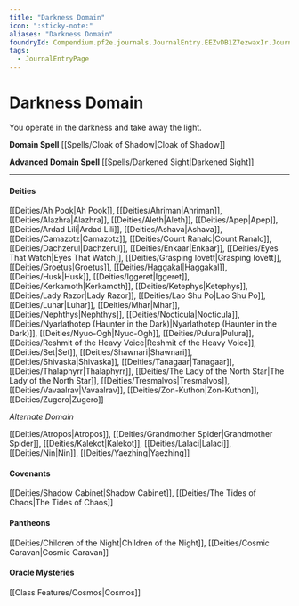 ```yaml
---
title: "Darkness Domain"
icon: ":sticky-note:"
aliases: "Darkness Domain"
foundryId: Compendium.pf2e.journals.JournalEntry.EEZvDB1Z7ezwaxIr.JournalEntryPage.CM9ZqWwl7myKn2X1
tags:
  - JournalEntryPage
---
```


# Darkness Domain
You operate in the darkness and take away the light.

**Domain Spell** [[Spells/Cloak of Shadow|Cloak of Shadow]]

**Advanced Domain Spell** [[Spells/Darkened Sight|Darkened Sight]]

* * *

#### **Deities**

[[Deities/Ah Pook|Ah Pook]], [[Deities/Ahriman|Ahriman]], [[Deities/Alazhra|Alazhra]], [[Deities/Aleth|Aleth]], [[Deities/Apep|Apep]], [[Deities/Ardad Lili|Ardad Lili]], [[Deities/Ashava|Ashava]], [[Deities/Camazotz|Camazotz]], [[Deities/Count Ranalc|Count Ranalc]], [[Deities/Dachzerul|Dachzerul]], [[Deities/Enkaar|Enkaar]], [[Deities/Eyes That Watch|Eyes That Watch]], [[Deities/Grasping Iovett|Grasping Iovett]], [[Deities/Groetus|Groetus]], [[Deities/Haggakal|Haggakal]], [[Deities/Husk|Husk]], [[Deities/Iggeret|Iggeret]], [[Deities/Kerkamoth|Kerkamoth]], [[Deities/Ketephys|Ketephys]], [[Deities/Lady Razor|Lady Razor]], [[Deities/Lao Shu Po|Lao Shu Po]], [[Deities/Luhar|Luhar]], [[Deities/Mhar|Mhar]], [[Deities/Nephthys|Nephthys]], [[Deities/Nocticula|Nocticula]], [[Deities/Nyarlathotep (Haunter in the Dark)|Nyarlathotep (Haunter in the Dark)]], [[Deities/Nyuo-Ogh|Nyuo-Ogh]], [[Deities/Pulura|Pulura]], [[Deities/Reshmit of the Heavy Voice|Reshmit of the Heavy Voice]], [[Deities/Set|Set]], [[Deities/Shawnari|Shawnari]], [[Deities/Shivaska|Shivaska]], [[Deities/Tanagaar|Tanagaar]], [[Deities/Thalaphyrr|Thalaphyrr]], [[Deities/The Lady of the North Star|The Lady of the North Star]], [[Deities/Tresmalvos|Tresmalvos]], [[Deities/Vavaalrav|Vavaalrav]], [[Deities/Zon-Kuthon|Zon-Kuthon]], [[Deities/Zugero|Zugero]]

_Alternate Domain_

[[Deities/Atropos|Atropos]], [[Deities/Grandmother Spider|Grandmother Spider]], [[Deities/Kalekot|Kalekot]], [[Deities/Lalaci|Lalaci]], [[Deities/Nin|Nin]], [[Deities/Yaezhing|Yaezhing]]

#### **Covenants**

[[Deities/Shadow Cabinet|Shadow Cabinet]], [[Deities/The Tides of Chaos|The Tides of Chaos]]

#### **Pantheons**

[[Deities/Children of the Night|Children of the Night]], [[Deities/Cosmic Caravan|Cosmic Caravan]]

#### **Oracle Mysteries**

[[Class Features/Cosmos|Cosmos]]